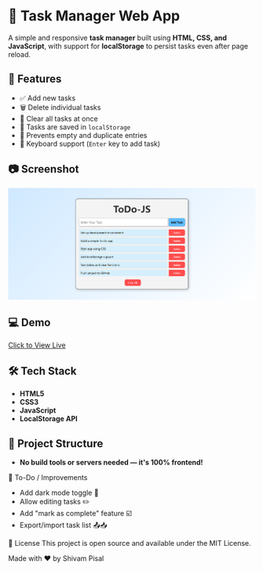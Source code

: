 # 📝 Task Manager Web App

A simple and responsive **task manager** built using **HTML, CSS, and JavaScript**, with support for **localStorage** to persist tasks even after page reload.

## 🚀 Features

- ✅ Add new tasks
- 🗑️ Delete individual tasks
- 🧹 Clear all tasks at once
- 💾 Tasks are saved in `localStorage`
- 🚫 Prevents empty and duplicate entries
- 🎯 Keyboard support (`Enter` key to add task)

## 📷 Screenshot

![Screenshot](Screenshot.png)

## 💻 Demo

[Click to View Live](https://shivampisal.github.io/ToDo-JS/) 

## 🛠️ Tech Stack

- **HTML5**
- **CSS3**
- **JavaScript**
- **LocalStorage API**

## 📂 Project Structure

- **No build tools or servers needed — it's 100% frontend!**

🌟 To-Do / Improvements
 - Add dark mode toggle 🌙
 - Allow editing tasks ✏️
 - Add "mark as complete" feature ☑️
 - Export/import task list 📤📥

📄 License
This project is open source and available under the MIT License.

Made with ❤️ by Shivam Pisal
